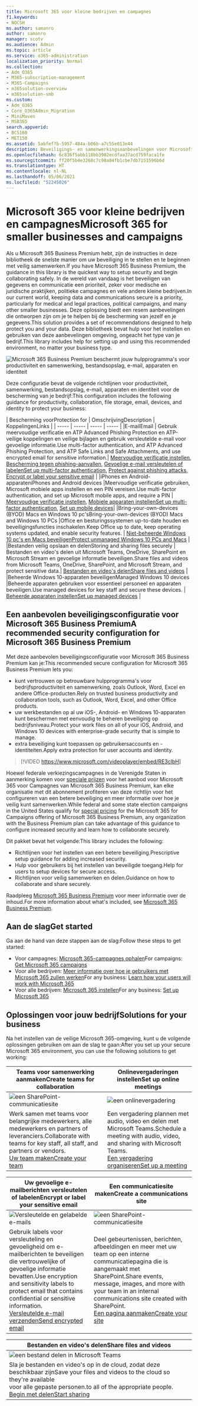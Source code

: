 ```yaml
---
title: Microsoft 365 voor kleine bedrijven en campagnes
f1.keywords:
- NOCSH
ms.author: samanro
author: samanro
manager: scotv
ms.audience: Admin
ms.topic: article
ms.service: o365-administration
localization_priority: Normal
ms.collection:
- Adm_O365
- M365-subscription-management
- M365-Campaigns
- m365solution-overview
- m365solution-smb
ms.custom:
- Adm_O365
- Core_O365Admin_Migration
- MiniMaven
- MSB365
search.appverid:
- BCS160
- MET150
ms.assetid: 5abfef7b-5957-484a-b06b-a7c55e013e44
description: Beveiligings- en samenwerkingsaanbevelingen voor Microsoft 365 Business Premium voor kleine bedrijven, praktijken en politieke campagnes.
ms.openlocfilehash: 6c836f5abb118bb3902ecdfaa37acd759faca1fe
ms.sourcegitcommit: ff20f5b4e3268c7c98a84fb1cbe7db7151596b6d
ms.translationtype: HT
ms.contentlocale: nl-NL
ms.lasthandoff: 05/06/2021
ms.locfileid: "52245026"
---
```

<a name="microsoft-365-for-smaller-businesses-and-campaigns"></a><span data-ttu-id="d76ba-103">Microsoft 365 voor kleine bedrijven en campagnes</span><span class="sxs-lookup"><span data-stu-id="d76ba-103">Microsoft 365 for smaller businesses and campaigns</span></span>
===========================

<span data-ttu-id="d76ba-104">Als u Microsoft 365 Business Premium hebt, zijn de instructies in deze bibliotheek de snelste manier om uw beveiliging in te stellen en te beginnen met veilig samenwerken.</span><span class="sxs-lookup"><span data-stu-id="d76ba-104">If you have Microsoft 365 Business Premium, the guidance in this library is the quickest way to setup security and begin collaborating safely.</span></span> <span data-ttu-id="d76ba-105">In de wereld van vandaag is het beveiligen van gegevens en communicatie een prioriteit, zeker voor medische en juridische praktijken, politieke campagnes en vele andere kleine bedrijven.</span><span class="sxs-lookup"><span data-stu-id="d76ba-105">In our current world, keeping data and communications secure is a priority, particularly for medical and legal practices, political campaigns, and many other smaller businesses.</span></span> <span data-ttu-id="d76ba-106">Deze oplossing biedt een resem aanbevelingen die ontworpen zijn om je te helpen bij de bescherming van jezelf en je gegevens.</span><span class="sxs-lookup"><span data-stu-id="d76ba-106">This solution provides a set of recommendations designed to help protect you and your data.</span></span> <span data-ttu-id="d76ba-107">Deze bibliotheek bevat hulp voor het instellen en gebruiken van deze aanbevelingen omgeving, ongeacht het type van je bedrijf.</span><span class="sxs-lookup"><span data-stu-id="d76ba-107">This library includes help for setting up and using this recommended environment, no matter your business type.</span></span>


![Microsoft 365 Business Premium beschermt jouw hulpprogramma's voor productiviteit en samenwerking, bestandsopslag, e-mail, apparaten en identiteit](../media/M365-WhatIsIt-SecurityFocus.png)

<span data-ttu-id="d76ba-109">Deze configuratie bevat de volgende richtlijnen voor productiviteit, samenwerking, bestandsopslag, e-mail, apparaten en identiteit voor de bescherming van je bedrijf:</span><span class="sxs-lookup"><span data-stu-id="d76ba-109">This configuration includes the following guidance for productivity, collaboration, file storage, email, devices, and identity to protect your business:</span></span>

| <span data-ttu-id="d76ba-110">Bescherming voor</span><span class="sxs-lookup"><span data-stu-id="d76ba-110">Protection for</span></span> | <span data-ttu-id="d76ba-111">Omschrijving</span><span class="sxs-lookup"><span data-stu-id="d76ba-111">Description</span></span> | <span data-ttu-id="d76ba-112">Koppelingen</span><span class="sxs-lookup"><span data-stu-id="d76ba-112">Links</span></span> |
| ----- | ----- | ----- | ----- |
|<span data-ttu-id="d76ba-113">E-mail</span><span class="sxs-lookup"><span data-stu-id="d76ba-113">Email</span></span> | <span data-ttu-id="d76ba-114">Gebruik meervoudige verificatie en ATP Advanced Phishing Protection en ATP-veilige koppelingen en veilige bijlagen en gebruik versleutelde e-mail voor gevoelige informatie.</span><span class="sxs-lookup"><span data-stu-id="d76ba-114">Use multi-factor authentication, and ATP Advanced Phishing Protection, and ATP Safe Links and Safe Attachments, and use encrypted email for sensitive information.</span></span>| <span data-ttu-id="d76ba-115">[Meervoudige verificatie instellen](m365-campaigns-multifactor-authenication.md), [Bescherming tegen phishing-aanvallen](m365-campaigns-phishing-and-attacks.md), [Gevoelige e-mail versleutelen of labelen](send-encrypted-email.md)</span><span class="sxs-lookup"><span data-stu-id="d76ba-115">[Set up multi-factor authentication](m365-campaigns-multifactor-authenication.md), [Protect against phishing attacks](m365-campaigns-phishing-and-attacks.md), [Encrypt or label your sensitive email](send-encrypted-email.md)</span></span> |
|<span data-ttu-id="d76ba-116">iPhones en Android-apparaten</span><span class="sxs-lookup"><span data-stu-id="d76ba-116">iPhones and Android devices</span></span> |<span data-ttu-id="d76ba-117">Meervoudige verificatie gebruiken, Microsoft mobiele apps instellen en een PIN vereisen.</span><span class="sxs-lookup"><span data-stu-id="d76ba-117">Use multi-factor authentication, and set up Microsoft mobile apps, and require a PIN</span></span> | <span data-ttu-id="d76ba-118">[Meervoudige verificatie instellen](m365-campaigns-multifactor-authenication.md), [Mobiele apparaten instellen](../business/set-up-mobile-devices.md?toc=/microsoft-365/campaigns/toc.json)</span><span class="sxs-lookup"><span data-stu-id="d76ba-118">[Set up multi-factor authentication](m365-campaigns-multifactor-authenication.md), [Set up mobile devices](../business/set-up-mobile-devices.md?toc=/microsoft-365/campaigns/toc.json)</span></span>|
|<span data-ttu-id="d76ba-119">Bring-your-own-devices (BYOD) Macs en Windows 10 pc's</span><span class="sxs-lookup"><span data-stu-id="d76ba-119">Bring-your-own-devices (BYOD) Macs and Windows 10 PCs</span></span> |<span data-ttu-id="d76ba-120">Office en besturingssystemen up-to-date houden en beveiligingsfuncties inschakelen.</span><span class="sxs-lookup"><span data-stu-id="d76ba-120">Keep Office up to date, keep operating systems updated, and enable security features.</span></span> | [<span data-ttu-id="d76ba-121">Niet-beheerde Windows 10 pc's en Macs beveiligen</span><span class="sxs-lookup"><span data-stu-id="d76ba-121">Protect unmanaged Windows 10 PCs and Macs</span></span>](m365-campaigns-protect-pcs-macs.md) |
|<span data-ttu-id="d76ba-122">Bestanden veilig opslaan en delen</span><span class="sxs-lookup"><span data-stu-id="d76ba-122">Storing and sharing files securely</span></span> | <span data-ttu-id="d76ba-123">Bestanden en video's delen uit Microsoft Teams, OneDrive, SharePoint en Microsoft Stream en gevoelige informatie beveiligen.</span><span class="sxs-lookup"><span data-stu-id="d76ba-123">Share files and videos from Microsoft Teams, OneDrive, SharePoint, and Microsoft Stream, and protect sensitive data.</span></span>| [<span data-ttu-id="d76ba-124">Bestanden en video's delen</span><span class="sxs-lookup"><span data-stu-id="d76ba-124">Share files and videos</span></span>](share-files-and-videos.md) |
|<span data-ttu-id="d76ba-125">Beheerde Windows 10-apparaten beveiligen</span><span class="sxs-lookup"><span data-stu-id="d76ba-125">Managed Windows 10 devices</span></span> |<span data-ttu-id="d76ba-126">Beheerde apparaten gebruiken voor essentieel personeel en apparaten beveiligen.</span><span class="sxs-lookup"><span data-stu-id="d76ba-126">Use managed devices for key staff and secure these devices.</span></span> | [<span data-ttu-id="d76ba-127">Beheerde apparaten instellen</span><span class="sxs-lookup"><span data-stu-id="d76ba-127">Set up managed devices</span></span>](../business/set-up-windows-devices.md?toc=/microsoft-365/campaigns/toc.json) |

<a name="a-recommended-security-configuration-for-microsoft-365-business-premium"></a><span data-ttu-id="d76ba-128">Een aanbevolen beveiligingsconfiguratie voor Microsoft 365 Business Premium</span><span class="sxs-lookup"><span data-stu-id="d76ba-128">A recommended security configuration for Microsoft 365 Business Premium</span></span>
------------------------------------

<span data-ttu-id="d76ba-129">Met deze aanbevolen beveiligingsconfiguratie voor Microsoft 365 Business Premium kan je:</span><span class="sxs-lookup"><span data-stu-id="d76ba-129">This recommended secure configuration for Microsoft 365 Business Premium lets you:</span></span>

- <span data-ttu-id="d76ba-130">kunt vertrouwen op betrouwbare hulpprogramma's voor bedrijfsproductiviteit en samenwerking, zoals Outlook, Word, Excel en andere Office-producten.</span><span class="sxs-lookup"><span data-stu-id="d76ba-130">Rely on trusted business productivity and collaboration tools, such as Outlook, Word, Excel, and other Office products.</span></span>
- <span data-ttu-id="d76ba-131">uw werkbestanden op al uw iOS-, Android- en Windows 10-apparaten kunt beschermen met eenvoudig te beheren beveiliging op bedrijfsniveau.</span><span class="sxs-lookup"><span data-stu-id="d76ba-131">Protect your work files on all of your iOS, Android, and Windows 10 devices with enterprise-grade security that is simple to manage.</span></span>
- <span data-ttu-id="d76ba-132">extra beveiliging kunt toepassen op gebruikersaccounts en -identiteiten.</span><span class="sxs-lookup"><span data-stu-id="d76ba-132">Apply extra protection for user accounts and identity.</span></span>

> [!VIDEO https://www.microsoft.com/videoplayer/embed/RE3clbH]

<span data-ttu-id="d76ba-133">Hoewel federale verkiezingscampagnes in de Verenigde Staten in aanmerking komen voor [speciale prijzen](get-microsoft-365-campaigns.md) voor het aanbod voor Microsoft 365 voor Campagnes van Microsoft 365 Business Premium, kan elke organisatie met dit abonnement profiteren van deze richtlijn voor het configureren van een betere beveiliging en meer informatie over hoe je veilig kunt samenwerken.</span><span class="sxs-lookup"><span data-stu-id="d76ba-133">While federal and some state election campaigns in the United States qualify for [special pricing](get-microsoft-365-campaigns.md) for the Microsoft 365 for Campaigns offering of Microsoft 365 Business Premium, any organization with the Business Premium plan can take advantage of this guidance to configure increased security and learn how to collaborate securely.</span></span>

<span data-ttu-id="d76ba-134">Dit pakket bevat het volgende:</span><span class="sxs-lookup"><span data-stu-id="d76ba-134">This library includes the following:</span></span>

- <span data-ttu-id="d76ba-135">Richtlijnen voor het instellen van een betere beveiliging.</span><span class="sxs-lookup"><span data-stu-id="d76ba-135">Prescriptive setup guidance for adding increased security.</span></span>
- <span data-ttu-id="d76ba-136">Hulp voor gebruikers bij het instellen van beveiligde toegang.</span><span class="sxs-lookup"><span data-stu-id="d76ba-136">Help for users to setup devices for secure access.</span></span>
- <span data-ttu-id="d76ba-137">Richtlijnen voor veilig samenwerken en delen.</span><span class="sxs-lookup"><span data-stu-id="d76ba-137">Guidance on how to collaborate and share securely.</span></span>

<span data-ttu-id="d76ba-138">Raadpleeg [Microsoft 365 Business Premium](https://www.microsoft.com/microsoft-365/business) voor meer informatie over de inhoud.</span><span class="sxs-lookup"><span data-stu-id="d76ba-138">For more information about what's included, see [Microsoft 365 Business Premium](https://www.microsoft.com/microsoft-365/business).</span></span>

<a name="get-started"></a><span data-ttu-id="d76ba-139">Aan de slag</span><span class="sxs-lookup"><span data-stu-id="d76ba-139">Get started</span></span>
--------------------------

<span data-ttu-id="d76ba-140">Ga aan de hand van deze stappen aan de slag:</span><span class="sxs-lookup"><span data-stu-id="d76ba-140">Follow these steps to get started:</span></span>

- <span data-ttu-id="d76ba-141">Voor campagnes: [Microsoft 365-campagnes ophalen](get-microsoft-365-campaigns.md)</span><span class="sxs-lookup"><span data-stu-id="d76ba-141">For campaigns: [Get Microsoft 365 campaigns](get-microsoft-365-campaigns.md)</span></span>
- <span data-ttu-id="d76ba-142">Voor alle bedrijven: [Meer informatie over hoe je gebruikers met Microsoft 365 zullen werken](m365-campaigns-users.md)</span><span class="sxs-lookup"><span data-stu-id="d76ba-142">For any business: [Learn how your users will work with Microsoft 365](m365-campaigns-users.md)</span></span>
- <span data-ttu-id="d76ba-143">Voor alle bedrijven: [Microsoft 365 instellen](microsoft-365-campaigns-setup-overview.md)</span><span class="sxs-lookup"><span data-stu-id="d76ba-143">For any business: [Set up Microsoft 365](microsoft-365-campaigns-setup-overview.md)</span></span>

<a name="solutions-for-your-business"></a><span data-ttu-id="d76ba-144">Oplossingen voor jouw bedrijf</span><span class="sxs-lookup"><span data-stu-id="d76ba-144">Solutions for your business</span></span>
--------------------------

<span data-ttu-id="d76ba-145">Na het instellen van de veilige Microsoft 365-omgeving, kunt u de volgende oplossingen gebruiken om aan de slag te gaan:</span><span class="sxs-lookup"><span data-stu-id="d76ba-145">After you set up your secure Microsoft 365 environment, you can use the following solutions to get working:</span></span>

| <span data-ttu-id="d76ba-146">Teams voor samenwerking aanmaken</span><span class="sxs-lookup"><span data-stu-id="d76ba-146">Create teams for collaboration</span></span> | <span data-ttu-id="d76ba-147">Onlinevergaderingen instellen</span><span class="sxs-lookup"><span data-stu-id="d76ba-147">Set up online meetings</span></span> |
| ------------- | ------------- |
| ![een SharePoint-communicatiesite](../media/sm-m365-democracy-teams-collab.png) | ![een onlinevergadering](../media/m365-democracy-teams-meetings.png) |
| <span data-ttu-id="d76ba-150">Werk samen met teams voor belangrijke medewerkers, alle medewerkers en partners of leveranciers.</span><span class="sxs-lookup"><span data-stu-id="d76ba-150">Collaborate with teams for key staff, all staff, and partners or vendors.</span></span><br>[<span data-ttu-id="d76ba-151">Uw team maken</span><span class="sxs-lookup"><span data-stu-id="d76ba-151">Create your team</span></span>](create-teams-for-collaboration.md) | <span data-ttu-id="d76ba-152">Een vergadering plannen met audio, video en delen met Microsoft Teams.</span><span class="sxs-lookup"><span data-stu-id="d76ba-152">Schedule a meeting with audio, video, and sharing with Microsoft Teams.</span></span><br>[<span data-ttu-id="d76ba-153">Een vergadering organiseren</span><span class="sxs-lookup"><span data-stu-id="d76ba-153">Set up a meeting</span></span>](set-up-meetings.md) |

| <span data-ttu-id="d76ba-154">Uw gevoelige e-mailberichten versleutelen of labelen</span><span class="sxs-lookup"><span data-stu-id="d76ba-154">Encrypt or label your sensitive email</span></span> | <span data-ttu-id="d76ba-155">Een communicatiesite maken</span><span class="sxs-lookup"><span data-stu-id="d76ba-155">Create a communications site</span></span> |
| ------------- | ------------- |
| ![Versleutelde en gelabelde e-mails](../media/sm-m365-campaign-email-encrypt.png) | ![een SharePoint-communicatiesite](../media/sm-m365-democracy-comms-site.png) |
| <span data-ttu-id="d76ba-158">Gebruik labels voor versleuteling en gevoeligheid om e-mailberichten te beveiligen die vertrouwelijke of gevoelige informatie bevatten.</span><span class="sxs-lookup"><span data-stu-id="d76ba-158">Use encryption and sensitivity labels to protect email that contains confidential or sensitive information.</span></span><br>[<span data-ttu-id="d76ba-159">Versleutelde e-mail verzenden</span><span class="sxs-lookup"><span data-stu-id="d76ba-159">Send encrypted email</span></span>](send-encrypted-email.md) | <span data-ttu-id="d76ba-160">Deel gebeurtenissen, berichten, afbeeldingen en meer met uw team op een interne communicatiepagina die is aangemaakt met SharePoint.</span><span class="sxs-lookup"><span data-stu-id="d76ba-160">Share events, message, images, and more with your team in an internal communications site created with SharePoint.</span></span><br>[<span data-ttu-id="d76ba-161">Een pagina aanmaken</span><span class="sxs-lookup"><span data-stu-id="d76ba-161">Create your site</span></span>](create-communications-site.md) |

| <span data-ttu-id="d76ba-162">Bestanden en video's delen</span><span class="sxs-lookup"><span data-stu-id="d76ba-162">Share files and videos</span></span> |
| ------------- |
| ![een bestand delen in Microsoft Teams](../media/m365-democracy-teams-sharefiles.png) |
| <span data-ttu-id="d76ba-164">Sla je bestanden en video's op in de cloud, zodat deze beschikbaar zijn</span><span class="sxs-lookup"><span data-stu-id="d76ba-164">Save your files and videos to the cloud so they're available</span></span> <br><span data-ttu-id="d76ba-165">voor alle gepaste personen.</span><span class="sxs-lookup"><span data-stu-id="d76ba-165">to all of the appropriate people.</span></span><br>[<span data-ttu-id="d76ba-166">Begin met delen</span><span class="sxs-lookup"><span data-stu-id="d76ba-166">Start sharing</span></span>](share-files-and-videos.md) |
